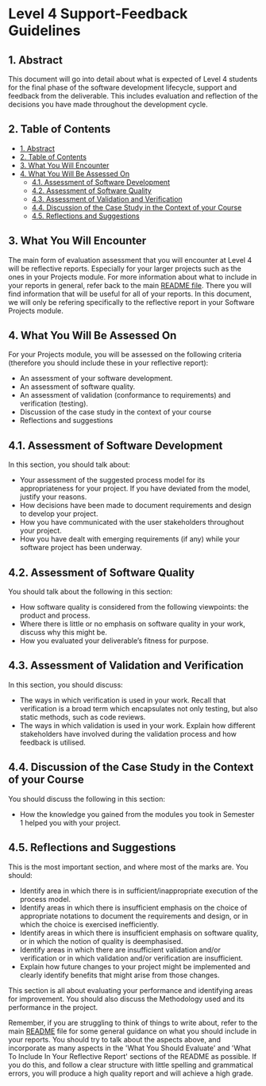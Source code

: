 # Level 4 Support-Feedback Guidelines

## 1. Abstract

This document will go into detail about what is expected of Level 4 students for the final phase of the software development lifecycle, support and feedback from the deliverable. This includes evaluation and reflection of the decisions you have made throughout the development cycle.

## 2. Table of Contents

- [1. Abstract](#1-abstract)
- [2. Table of Contents](#2-table-of-contents)
- [3. What You Will Encounter](#3-what-you-will-encounter)
- [4. What You Will Be Assessed On](#4-what-you-will-be-assessed-on)
  - [4.1. Assessment of Software Development](#41-assessment-of-software-development)
  - [4.2. Assessment of Software Quality](#42-assessment-of-software-quality)
  - [4.3. Assessment of Validation and Verification](#43-assessment-of-validation-and-verification)
  - [4.4. Discussion of the Case Study in the Context of your Course](#44-discussion-of-the-case-study-in-the-context-of-your-course)
  - [4.5. Reflections and Suggestions](#45-reflections-and-suggestions)

## 3. What You Will Encounter

The main form of evaluation assessment that you will encounter at Level 4 will be reflective reports. Especially for your larger projects such as the ones in your Projects module. For more information about what to include in your reports in general, refer back to the main [README file](../README.md). There you will find information that will be useful for all of your reports. In this document, we will only be refering specifically to the reflective report in your Software Projects module.

## 4. What You Will Be Assessed On

For your Projects module, you will be assessed on the following criteria (therefore you should include these in your reflective report):

* An assessment of your software development.
* An assessment of software quality.
* An assessment of validation (conformance to requirements) and verification (testing).
* Discussion of the case study in the context of your course
* Reflections and suggestions

## 4.1. Assessment of Software Development

In this section, you should talk about:

* Your assessment of the suggested process model for its appropriateness for your project. If you have deviated from the model, justify your reasons.
* How decisions have been made to document requirements and design to develop your project.
* How you have communicated with the user stakeholders throughout your project.
* How you have dealt with emerging requirements (if any) while your software project has been underway.

## 4.2. Assessment of Software Quality

You should talk about the following in this section:

* How software quality is considered from the following viewpoints: the product and process.
* Where there is little or no emphasis on software quality in your work, discuss why this might be.
* How you evaluated your deliverable’s fitness for purpose.

## 4.3. Assessment of Validation and Verification

In this section, you should discuss:

* The ways in which verification is used in your work. Recall that verification is a broad term which encapsulates not only testing, but also static methods, such as code reviews.
* The ways in which validation is used in your work. Explain how different stakeholders have involved during the validation process and how feedback is utilised.

## 4.4. Discussion of the Case Study in the Context of your Course

You should discuss the following in this section:

* How the knowledge you gained from the modules you took in Semester 1 helped you with your project.

## 4.5. Reflections and Suggestions

This is the most important section, and where most of the marks are. You should:

* Identify area in which there is in sufficient/inappropriate execution of the process model.
* Identify areas in which there is insufficient emphasis on the choice of appropriate notations to document the requirements and design, or in which the choice is exercised inefficiently.
* Identify areas in which there is insufficient emphasis on software quality, or in which the notion of quality is deemphasised.
* Identify areas in which there are insufficient validation and/or verification or in which validation and/or verification are insufficient. 
* Explain how future changes to your project might be implemented and clearly identify benefits that might arise from those changes.

This section is all about evaluating your performance and identifying areas for improvement. You should also discuss the Methodology used and its performance in the project.

Remember, if you are struggling to think of things to write about, refer to the main [README](../README.md) file for some general guidance on what you should include in your reports. You should try to talk about the aspects above, and incorporate as many aspects in the 'What You Should Evaluate' and 'What To Include In Your Reflective Report' sections of the README as possible. If you do this, and follow a clear structure with little spelling and grammatical errors, you will produce a high quality report and will achieve a high grade.
